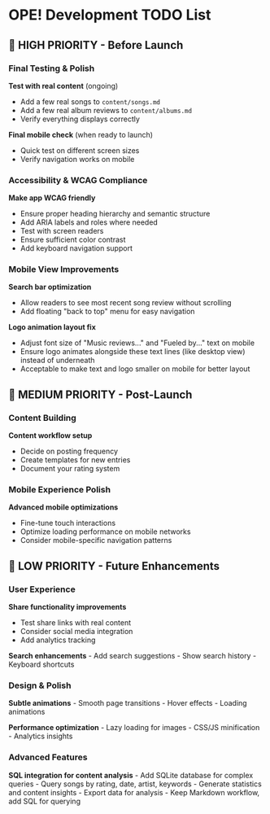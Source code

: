 # OPE! Development TODO List

## 🎯 **HIGH PRIORITY - Before Launch**

### **Final Testing & Polish**
**Test with real content** (ongoing)
   - Add a few real songs to `content/songs.md`
   - Add a few real album reviews to `content/albums.md`
   - Verify everything displays correctly

**Final mobile check** (when ready to launch)
   - Quick test on different screen sizes
   - Verify navigation works on mobile

### **Accessibility & WCAG Compliance**
**Make app WCAG friendly**
   - Ensure proper heading hierarchy and semantic structure
   - Add ARIA labels and roles where needed
   - Test with screen readers
   - Ensure sufficient color contrast
   - Add keyboard navigation support

### **Mobile View Improvements**
**Search bar optimization**
   - Allow readers to see most recent song review without scrolling
   - Add floating "back to top" menu for easy navigation

**Logo animation layout fix**
   - Adjust font size of "Music reviews..." and "Fueled by..." text on mobile
   - Ensure logo animates alongside these text lines (like desktop view) instead of underneath
   - Acceptable to make text and logo smaller on mobile for better layout

## 🔧 **MEDIUM PRIORITY - Post-Launch**

### **Content Building**
**Content workflow setup**
   - Decide on posting frequency
   - Create templates for new entries
   - Document your rating system

### **Mobile Experience Polish**
**Advanced mobile optimizations**
   - Fine-tune touch interactions
   - Optimize loading performance on mobile networks
   - Consider mobile-specific navigation patterns

## 📱 **LOW PRIORITY - Future Enhancements**

### **User Experience**
**Share functionality improvements**
   - Test share links with real content
   - Consider social media integration
   - Add analytics tracking

**Search enhancements**
    - Add search suggestions
    - Show search history
    - Keyboard shortcuts

### **Design & Polish**
**Subtle animations**
    - Smooth page transitions
    - Hover effects
    - Loading animations

**Performance optimization**
    - Lazy loading for images
    - CSS/JS minification
    - Analytics insights

### **Advanced Features**
**SQL integration for content analysis**
    - Add SQLite database for complex queries
    - Query songs by rating, date, artist, keywords
    - Generate statistics and content insights
    - Export data for analysis
    - Keep Markdown workflow, add SQL for querying
